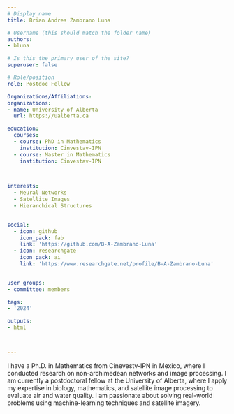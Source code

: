 ```yaml
---
# Display name
title: Brian Andres Zambrano Luna

# Username (this should match the folder name)
authors:
- bluna

# Is this the primary user of the site?
superuser: false

# Role/position
role: Postdoc Fellow

Organizations/Affiliations:
organizations:
- name: University of Alberta
  url: https://ualberta.ca

education:
  courses:
  - course: PhD in Mathematics
    institution: Cinvestav-IPN
  - course: Master in Mathematics
    institution: Cinvestav-IPN
  


interests:
  - Neural Networks
  - Satellite Images
  - Hierarchical Structures
  

social:
  - icon: github
    icon_pack: fab
    link: 'https://github.com/B-A-Zambrano-Luna'
  - icon: researchgate
    icon_pack: ai
    link: 'https://www.researchgate.net/profile/B-A-Zambrano-Luna'
   

user_groups:
- committee: members

tags:
- '2024'

outputs:
- html



---
```


I have a Ph.D. in Mathematics from Cinevestv-IPN in Mexico, where I conducted research on non-archimedean networks and image processing. I am currently a postdoctoral fellow at the University of Alberta, where I apply my expertise in biology, mathematics, and satellite image processing to evaluate air and water quality. I am passionate about solving real-world problems using machine-learning techniques and satellite imagery.